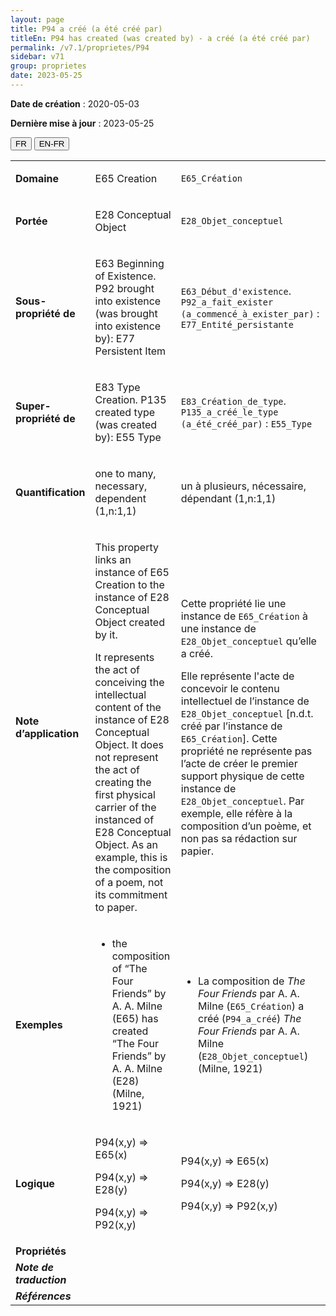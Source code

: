 ```yaml
---
layout: page
title: P94 a créé (a été créé par)
titleEn: P94 has created (was created by) - a créé (a été créé par)
permalink: /v7.1/proprietes/P94
sidebar: v71
group: proprietes
date: 2023-05-25
---
```


**Date de création** : 2020-05-03

**Dernière mise à jour** : 2023-05-25

<div class="lang-buttons">
 <button id="fr" class="activate">FR</button>
 <button id="en-fr">EN-FR</button>
</div>

<table>
<tbody>
<tr>
<td><strong>Domaine</strong></td>
<td class="en">
<p>E65 Creation</p>
</td>
<td>
<p><code class="language-plaintext highlighter-rouge">E65_Création</code> </p>
</td>
</tr>
<tr>
<td><strong>Portée</strong></td>
<td class="en">
<p>E28 Conceptual Object</p>
</td>
<td>
<p><code class="language-plaintext highlighter-rouge">E28_Objet_conceptuel</code> </p>
</td>
</tr>
<tr>
<td><strong>Sous-propriété de</strong></td>
<td class="en">
<p>E63 Beginning of Existence. P92 brought into existence (was brought into existence by): E77 Persistent Item</p>
</td>
<td>
<p><code class="language-plaintext highlighter-rouge">E63_Début_d'existence</code>. <code class="language-plaintext highlighter-rouge">P92_a_fait_exister (a_commencé_à_exister_par)</code> : <code class="language-plaintext highlighter-rouge">E77_Entité_persistante</code> </p>
</td>
</tr>
<tr>
<td><strong>Super-propriété de</strong></td>
<td class="en">
<p>E83 Type Creation. P135 created type (was created by): E55 Type</p>
</td>
<td>
<p><code class="language-plaintext highlighter-rouge">E83_Création_de_type</code>. <code class="language-plaintext highlighter-rouge">P135_a_créé_le_type (a_été_créé_par)</code> : <code class="language-plaintext highlighter-rouge">E55_Type</code> </p>
</td>
</tr>
<tr>
<td><strong>Quantification</strong></td>
<td class="en">
<p>one to many, necessary, dependent (1,n:1,1)</p>
</td>
<td>
<p>un à plusieurs, nécessaire, dépendant (1,n:1,1)</p>
</td>
</tr>
<tr>
<td><strong>Note d’application</strong></td>
<td class="en">
<p>This property links an instance of E65 Creation to the instance of E28 Conceptual Object created by it.</p>
<p>It represents the act of conceiving the intellectual content of the instance of E28 Conceptual Object. It does not represent the act of creating the first physical carrier of the instanced of E28 Conceptual Object. As an example, this is the composition of a poem, not its commitment to paper.</p>
</td>
<td>
<p>Cette propriété lie une instance de <code class="language-plaintext highlighter-rouge">E65_Création</code> à une instance de <code class="language-plaintext highlighter-rouge">E28_Objet_conceptuel</code> qu’elle a créé.</p>
<p>Elle représente l'acte de concevoir le contenu intellectuel de l’instance de <code class="language-plaintext highlighter-rouge">E28_Objet_conceptuel</code> [n.d.t. créé par l’instance de <code class="language-plaintext highlighter-rouge">E65_Création</code>]. Cette propriété ne représente pas l’acte de créer le premier support physique de cette instance de <code class="language-plaintext highlighter-rouge">E28_Objet_conceptuel</code>. Par exemple, elle réfère à la composition d’un poème, et non pas sa rédaction sur papier.</p>
</td>
</tr>
<tr>
<td><strong>Exemples</strong></td>
<td class="en">
<ul>
<li><p>the composition of “The Four Friends” by A. A. Milne (E65) has created “The Four Friends” by A. A. Milne (E28) (Milne, 1921)</p>
</li>
</ul>
</td>
<td>
<ul>
<li><p>La composition de <em>The Four Friends</em> par A. A. Milne (<code class="language-plaintext highlighter-rouge">E65_Création</code>) a créé (<code class="language-plaintext highlighter-rouge">P94_a_créé</code>) <em>The Four Friends</em> par A. A. Milne (<code class="language-plaintext highlighter-rouge">E28_Objet_conceptuel</code>) (Milne, 1921)</p>
</li>
</ul>
</td>
</tr>
<tr>
<td><strong>Logique</strong></td>
<td class="en">
<p>P94(x,y) ⇒ E65(x)</p>
<p>P94(x,y) ⇒ E28(y)</p>
<p>P94(x,y) ⇒ P92(x,y)</p>
</td>
<td>
<p>P94(x,y) ⇒ E65(x)</p>
<p>P94(x,y) ⇒ E28(y)</p>
<p>P94(x,y) ⇒ P92(x,y)</p>
</td>
</tr>
<tr>
<td><strong>Propriétés</strong></td>
<td class="en">
</td>
<td>
</td>
</tr>
<tr>
<td><strong><em>Note de traduction</em></strong></td>
<td colspan="2">
</td>
</tr>
<tr>
<td><strong><em>Références</em></strong></td>
<td colspan="2">
</td>
</tr>
</tbody>
</table>

